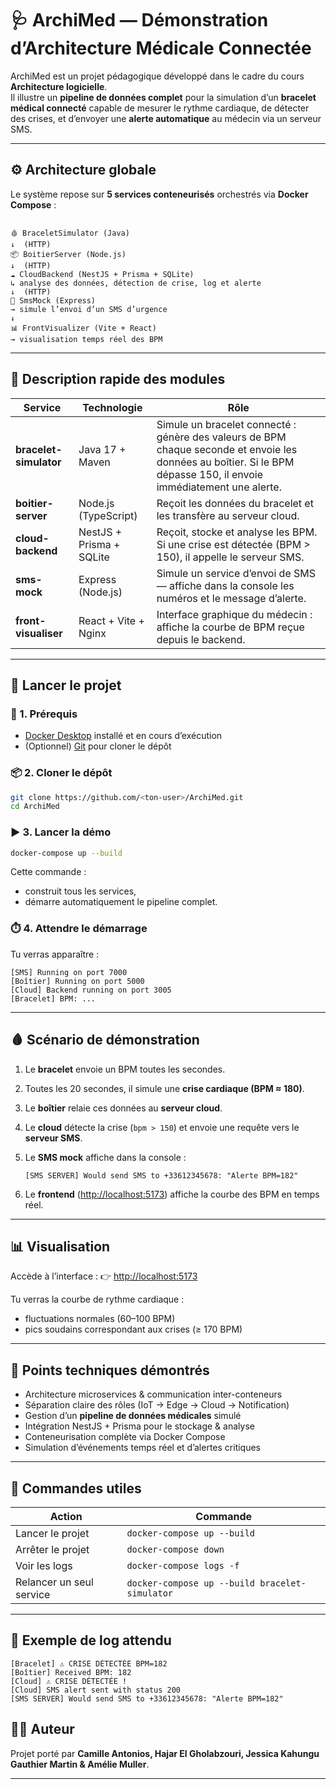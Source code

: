 # 🩺 ArchiMed — Démonstration d’Architecture Médicale Connectée

ArchiMed est un projet pédagogique développé dans le cadre du cours **Architecture logicielle**.  
Il illustre un **pipeline de données complet** pour la simulation d’un **bracelet médical connecté** capable de mesurer le rythme cardiaque, de détecter des crises, et d’envoyer une **alerte automatique** au médecin via un serveur SMS.

---

## ⚙️ Architecture globale

Le système repose sur **5 services conteneurisés** orchestrés via **Docker Compose** :

```

🩸 BraceletSimulator (Java)
↓  (HTTP)
📦 BoitierServer (Node.js)
↓  (HTTP)
☁️ CloudBackend (NestJS + Prisma + SQLite)
↳ analyse des données, détection de crise, log et alerte
↓  (HTTP)
📱 SmsMock (Express)
→ simule l’envoi d’un SMS d’urgence
↓
📊 FrontVisualizer (Vite + React)
→ visualisation temps réel des BPM

````

---

## 🧩 Description rapide des modules

| Service | Technologie | Rôle |
|----------|--------------|------|
| **bracelet-simulator** | Java 17 + Maven | Simule un bracelet connecté : génère des valeurs de BPM chaque seconde et envoie les données au boîtier. Si le BPM dépasse 150, il envoie immédiatement une alerte. |
| **boitier-server** | Node.js (TypeScript) | Reçoit les données du bracelet et les transfère au serveur cloud. |
| **cloud-backend** | NestJS + Prisma + SQLite | Reçoit, stocke et analyse les BPM. Si une crise est détectée (BPM > 150), il appelle le serveur SMS. |
| **sms-mock** | Express (Node.js) | Simule un service d’envoi de SMS — affiche dans la console les numéros et le message d’alerte. |
| **front-visualiser** | React + Vite + Nginx | Interface graphique du médecin : affiche la courbe de BPM reçue depuis le backend. |

---

## 🚀 Lancer le projet

### 🐳 1. Prérequis
- [Docker Desktop](https://www.docker.com/) installé et en cours d’exécution  
- (Optionnel) [Git](https://git-scm.com/) pour cloner le dépôt

### 📦 2. Cloner le dépôt
```bash
git clone https://github.com/<ton-user>/ArchiMed.git
cd ArchiMed
````

### ▶️ 3. Lancer la démo

```bash
docker-compose up --build
```

Cette commande :

* construit tous les services,
* démarre automatiquement le pipeline complet.

### ⏱️ 4. Attendre le démarrage

Tu verras apparaître :

```
[SMS] Running on port 7000
[Boîtier] Running on port 5000
[Cloud] Backend running on port 3005
[Bracelet] BPM: ...
```

---

## 🩸 Scénario de démonstration

1. Le **bracelet** envoie un BPM toutes les secondes.
2. Toutes les 20 secondes, il simule une **crise cardiaque (BPM ≈ 180)**.
3. Le **boîtier** relaie ces données au **serveur cloud**.
4. Le **cloud** détecte la crise (`bpm > 150`) et envoie une requête vers le **serveur SMS**.
5. Le **SMS mock** affiche dans la console :

   ```
   [SMS SERVER] Would send SMS to +33612345678: "Alerte BPM=182"
   ```
6. Le **frontend** ([http://localhost:5173](http://localhost:5173)) affiche la courbe des BPM en temps réel.

---

## 📊 Visualisation

Accède à l’interface :
👉 [http://localhost:5173](http://localhost:5173)

Tu verras la courbe de rythme cardiaque :

* fluctuations normales (60–100 BPM)
* pics soudains correspondant aux crises (≥ 170 BPM)

---

## 🧠 Points techniques démontrés

* Architecture microservices & communication inter-conteneurs
* Séparation claire des rôles (IoT → Edge → Cloud → Notification)
* Gestion d’un **pipeline de données médicales** simulé
* Intégration NestJS + Prisma pour le stockage & analyse
* Conteneurisation complète via Docker Compose
* Simulation d’événements temps réel et d’alertes critiques

---

## 🧰 Commandes utiles

| Action                   | Commande                                       |
| ------------------------ | ---------------------------------------------- |
| Lancer le projet         | `docker-compose up --build`                    |
| Arrêter le projet        | `docker-compose down`                          |
| Voir les logs            | `docker-compose logs -f`                       |
| Relancer un seul service | `docker-compose up --build bracelet-simulator` |

---

## 🩵 Exemple de log attendu

```
[Bracelet] ⚠️ CRISE DÉTECTÉE BPM=182
[Boîtier] Received BPM: 182
[Cloud] ⚠️ CRISE DÉTECTÉE !
[Cloud] SMS alert sent with status 200
[SMS SERVER] Would send SMS to +33612345678: "Alerte BPM=182"
```


## 👩‍💻 Auteur

Projet porté par **Camille Antonios, Hajar El Gholabzouri, Jessica Kahungu Gauthier Martin & Amélie Muller**.

---
